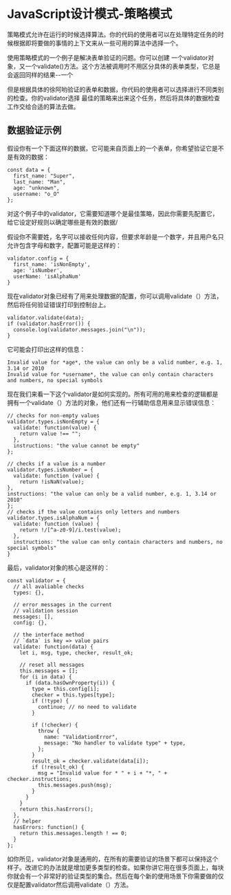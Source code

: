 # JavaScript设计模式-策略模式

策略模式允许在运行的时候选择算法。你的代码的使用者可以在处理特定任务的时候根据即将要做的事情的上下文来从一些可用的算法中选择一个。


使用策略模式的一个例子是解决表单验证的问题。你可以创建 一个validator对象，又一个validate()方法。这个方法被调用时不用区分具体的表单类型，它总是会返回同样的结果--一个

但是根据具体的徐阿哟验证的表单和数据，你代码的使用者可以选择进行不同类别的检查。你的validator选择 最佳的策略来出来这个任务，然后将具体的数据检查工作交给合适的算法去做。

## 数据验证示例

假设你有一个下面这样的数据，它可能来自页面上的一个表单，你希望验证它是不是有效的数据：

```
const data = {
  first_name: "Super",
  last_name: "Man",
  age: "unknown",
  username: "o_O"
};

```

对这个例子中的validator，它需要知道哪个是最佳策略，因此你需要先配置它，给它设定好规则以确定哪些是有效的数据/


假设你不需要姓，名字可以接收任何内容，但要求年龄是一个数字，并且用户名只允许包含字母和数字，配置可能是这样的：

```
validator.config = {
  first_name: 'isNonEmpty',
  age: 'isNumber',
  userName: 'isAlphaNum'
}
```

现在validator对象已经有了用来处理数据的配置，你可以调用validate（）方法，然后将任何验证错误打印到控制台上。

```
validator.validate(data);
if (validator.hasError()) {
  console.log(validator.messages.join("\n"));
}
```
它可能会打印出这样的信息：

```
Invalid value for *age*, the value can only be a valid number, e.g. 1, 3.14 or 2010
Invalid value for *username*, the value can only contain characters and numbers, no special symbols
```

现在我们来看一下这个validator是如何实现的。所有可用的用来检查的逻辑都是拥有一个validate（）方法的对象，他们还有一行辅助信息用来显示错误信息：

```
// checks for non-empty values
validator.types.isNonEmpty = {
  validate: function(value) {
    return value !== "";
  },
  instructions: "the value cannot be empty"
};

// checks if a value is a number
validator.types.isNumber = {
  validate: function (value) {
    return !isNaN(value);
},
instructions: "the value can only be a valid number, e.g. 1, 3.14 or 2010"
};
// checks if the value contains only letters and numbers
validator.types.isAlphaNum = {
  validate: function (value) {
    return !/[^a-z0-9]/i.test(value);
  },
  instructions: "the value can only contain characters and numbers, no special symbols"
}

```

最后，validator对象的核心是这样的：

```
const validator = {
  // all avaliable checks
  types: {},

  // error messages in the current
  // validation session
  messages: [],
  config: {},

  // the interface method
  // `data` is key => value pairs
  validate: function(data) {
    let i, msg, type, checker, result_ok;

    // reset all messages
    this.messages = [];
    for (i in data) {
      if (data.hasOwnProperty(i)) {
        type = this.config[i];
        checker = this.types[type];
        if (!type) {
          continue; // no need to validate
        }

        if (!checker) {
          throw {
            name: "ValidationError",
            message: "No handler to validate type" + type,
          };
        }
        result_ok = checker.validate(data[i]);
        if (!result_ok) {
          msg = "Invalid value for * " + i + "*, " + checker.instructions;
          this.messages.push(msg);
        }
      }
    }
    return this.hasErrors();
  },
  // helper
  hasErrors: function() {
    return this.messages.length ! == 0;
  }
};
```

如你所见，validator对象是通用的，在所有的需要验证的场景下都可以保持这个样子。改进它的办法就是增加更多类型的检查。如果你讲它用在很多页面上，每块你就会有一个非常好的验证类型的集合。然后在每个新的使用场景下你需要做的仅仅是配置validator然后调用validate（）方法。


